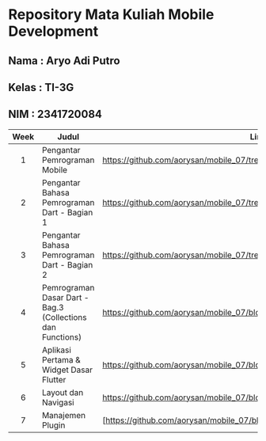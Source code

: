 # Repository Mata Kuliah Mobile Development
## Nama : Aryo Adi Putro
## Kelas : TI-3G
## NIM : 2341720084

| Week | Judul | Link |
|:----:|-------|------------|
| 1    | Pengantar Pemrograman Mobile | https://github.com/aorysan/mobile_07/tree/main/week01 |
| 2    | Pengantar Bahasa Pemrograman Dart - Bagian 1 | https://github.com/aorysan/mobile_07/tree/main/week02/hasilPraktikum.md |
| 3    | Pengantar Bahasa Pemrograman Dart - Bagian 2 | https://github.com/aorysan/mobile_07/tree/main/week03/laporan.md |
| 4    | Pemrograman Dasar Dart - Bag.3 (Collections dan Functions) | https://github.com/aorysan/mobile_07/blob/main/week04/laporanPraktikum.md |
| 5    | Aplikasi Pertama & Widget Dasar Flutter | https://github.com/aorysan/mobile_07/blob/main/week05/hello_world/README.md |
| 6    | Layout dan Navigasi | https://github.com/aorysan/mobile_07/blob/main/week06/README.md |
| 7    | Manajemen Plugin | [https://github.com/aorysan/mobile_07/blob/main/week06/README.md] |
